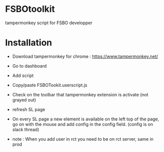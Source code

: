 # FSBOtoolkit

tampermonkey script for FSBO developper

# Installation

- Download tampermonkey for chrome : https://www.tampermonkey.net/
- Go to dashboard
- Add script
- Copy/paste FSBOTookit.userscript.js
- Check on the toolbar that tampermonkey extension is activate (not grayed out)
- refresh SL page
- On every SL page a new element is available on the left top of the page, go on with the mouse and add config in the config field. (config is on slack thread)

- note : When you add user in rct you need to be on rct server, same in prod

